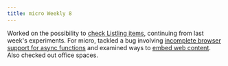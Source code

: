 ```yaml
---
title: micro Weekly 8
---
```


Worked on the possibility to
[check Listling items](https://github.com/noyainrain/listling/issues/2), continuing from last week's
experiments. For micro, tackled a bug involving
[incomplete browser support for async functions](https://github.com/noyainrain/micro/issues/16) and
examined ways to [embed web content](https://github.com/noyainrain/micro/issues/17). Also checked
out office spaces.
